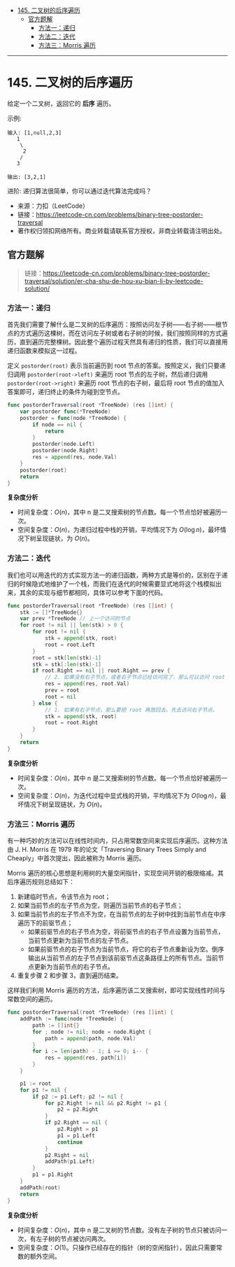 - [145. 二叉树的后序遍历](#145-二叉树的后序遍历)
  - [官方题解](#官方题解)
    - [方法一：递归](#方法一递归)
    - [方法二：迭代](#方法二迭代)
    - [方法三：Morris 遍历](#方法三morris-遍历)


------------------------------

# 145. 二叉树的后序遍历

给定一个二叉树，返回它的 **后序** 遍历。

示例:

```
输入: [1,null,2,3]  
   1
    \
     2
    /
   3 

输出: [3,2,1]
```

进阶: 递归算法很简单，你可以通过迭代算法完成吗？



- 来源：力扣（LeetCode）
- 链接：https://leetcode-cn.com/problems/binary-tree-postorder-traversal
- 著作权归领扣网络所有。商业转载请联系官方授权，非商业转载请注明出处。



## 官方题解

> 链接：https://leetcode-cn.com/problems/binary-tree-postorder-traversal/solution/er-cha-shu-de-hou-xu-bian-li-by-leetcode-solution/

### 方法一：递归

首先我们需要了解什么是二叉树的后序遍历：按照访问左子树——右子树——根节点的方式遍历这棵树，而在访问左子树或者右子树的时候，我们按照同样的方式遍历，直到遍历完整棵树。因此整个遍历过程天然具有递归的性质，我们可以直接用递归函数来模拟这一过程。

定义 `postorder(root)` 表示当前遍历到 root 节点的答案。按照定义，我们只要递归调用 `postorder(root->left)` 来遍历 root 节点的左子树，然后递归调用 `postorder(root->right)` 来遍历 root 节点的右子树，最后将 root 节点的值加入答案即可，递归终止的条件为碰到空节点。

```go
func postorderTraversal(root *TreeNode) (res []int) {
    var postorder func(*TreeNode)
    postorder = func(node *TreeNode) {
        if node == nil {
            return
        }
        postorder(node.Left)
        postorder(node.Right)
        res = append(res, node.Val)
    }
    postorder(root)
    return
}
```

**复杂度分析**

- 时间复杂度：$O(n)$，其中 n 是二叉搜索树的节点数。每一个节点恰好被遍历一次。
- 空间复杂度：$O(n)$，为递归过程中栈的开销，平均情况下为 $O(\log n)$，最坏情况下树呈现链状，为 $O(n)$。


### 方法二：迭代

我们也可以用迭代的方式实现方法一的递归函数，两种方式是等价的，区别在于递归的时候隐式地维护了一个栈，而我们在迭代的时候需要显式地将这个栈模拟出来，其余的实现与细节都相同，具体可以参考下面的代码。

```go
func postorderTraversal(root *TreeNode) (res []int) {
    stk := []*TreeNode{}
    var prev *TreeNode // 上一个访问的节点
    for root != nil || len(stk) > 0 {
        for root != nil {
            stk = append(stk, root)
            root = root.Left
        }
        root = stk[len(stk)-1]
        stk = stk[:len(stk)-1]
        if root.Right == nil || root.Right == prev {
            // 2. 如果没有右子节点，或者右子节点已经访问完了，那么可以访问 root 了。
            res = append(res, root.Val)
            prev = root
            root = nil
        } else {
            // 1. 如果有右子节点，那么要把 root 再放回去，先去访问右子节点。
            stk = append(stk, root)
            root = root.Right
        }
    }
    return
}
```

**复杂度分析**

- 时间复杂度：$O(n)$，其中 n 是二叉搜索树的节点数。每一个节点恰好被遍历一次。
- 空间复杂度：$O(n)$，为迭代过程中显式栈的开销，平均情况下为 $O(\log n)$，最坏情况下树呈现链状，为 $O(n)$。

### 方法三：Morris 遍历

有一种巧妙的方法可以在线性时间内，只占用常数空间来实现后序遍历。这种方法由 J. H. Morris 在 1979 年的论文「Traversing Binary Trees Simply and Cheaply」中首次提出，因此被称为 Morris 遍历。

Morris 遍历的核心思想是利用树的大量空闲指针，实现空间开销的极限缩减。其后序遍历规则总结如下：

1. 新建临时节点，令该节点为 root；
2. 如果当前节点的左子节点为空，则遍历当前节点的右子节点；
3. 如果当前节点的左子节点不为空，在当前节点的左子树中找到当前节点在中序遍历下的前驱节点；
    - 如果前驱节点的右子节点为空，将前驱节点的右子节点设置为当前节点，当前节点更新为当前节点的左子节点。
    - 如果前驱节点的右子节点为当前节点，将它的右子节点重新设为空。倒序输出从当前节点的左子节点到该前驱节点这条路径上的所有节点。当前节点更新为当前节点的右子节点。
4. 重复步骤 2 和步骤 3，直到遍历结束。

这样我们利用 Morris 遍历的方法，后序遍历该二叉搜索树，即可实现线性时间与常数空间的遍历。

```go
func postorderTraversal(root *TreeNode) (res []int) {
    addPath := func(node *TreeNode) {
        path := []int{}
        for ; node != nil; node = node.Right {
            path = append(path, node.Val)
        }
        for i := len(path) - 1; i >= 0; i-- {
            res = append(res, path[i])
        }
    }

    p1 := root
    for p1 != nil {
        if p2 := p1.Left; p2 != nil {
            for p2.Right != nil && p2.Right != p1 {
                p2 = p2.Right
            }
            if p2.Right == nil {
                p2.Right = p1
                p1 = p1.Left
                continue
            }
            p2.Right = nil
            addPath(p1.Left)
        }
        p1 = p1.Right
    }
    addPath(root)
    return
}
```

**复杂度分析**

- 时间复杂度：$O(n)$，其中 n 是二叉树的节点数。没有左子树的节点只被访问一次，有左子树的节点被访问两次。
- 空间复杂度：$O(1)$。只操作已经存在的指针（树的空闲指针），因此只需要常数的额外空间。

